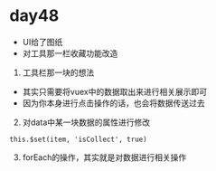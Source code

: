 # day48
- UI给了图纸
- 对工具那一栏收藏功能改造

1. 工具栏那一块的想法
- 其实只需要将vuex中的数据取出来进行相关展示即可
- 因为你本身进行点击操作的话，也会将数据传送过去

2. 对data中某一块数据的属性进行修改
```
this.$set(item, 'isCollect', true)
```

3. forEach的操作，其实就是对数据进行相关操作
